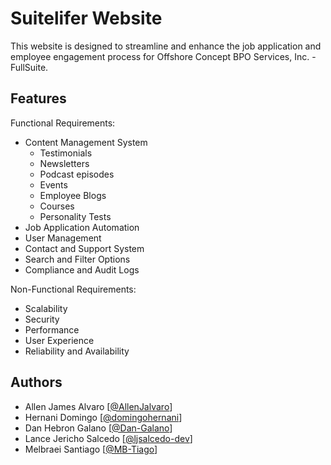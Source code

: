 # Suitelifer Website

This website is designed to streamline and enhance the job application and employee engagement process for Offshore Concept BPO Services, Inc. - FullSuite.

## Features

Functional Requirements:

- Content Management System
  - Testimonials
  - Newsletters
  - Podcast episodes
  - Events
  - Employee Blogs
  - Courses
  - Personality Tests
- Job Application Automation
- User Management
- Contact and Support System
- Search and Filter Options
- Compliance and Audit Logs

Non-Functional Requirements:

- Scalability
- Security
- Performance
- User Experience
- Reliability and Availability

## Authors

- Allen James Alvaro [[@AllenJalvaro](https://github.com/AllenJalvaro)]
- Hernani Domingo [[@domingohernani](https://github.com/domingohernani)]
- Dan Hebron Galano [[@Dan-Galano](https://github.com/Dan-Galano)]
- Lance Jericho Salcedo [[@ljsalcedo-dev](https://github.com/ljsalcedo-dev)]
- Melbraei Santiago [[@MB-Tiago](https://github.com/MB-Tiago)]
